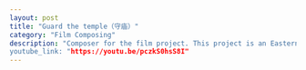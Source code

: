 ```yaml
---
layout: post
title: "Guard the temple（守庙）"
category: "Film Composing"
description: "Composer for the film project. This project is an Eastern short film that employs traditional Chinese music composition techniques and ethnic instruments. Nearly all the sounds in the film are realized through music.
youtube_link: "https://youtu.be/pczkS0hsS8I"
---
```


